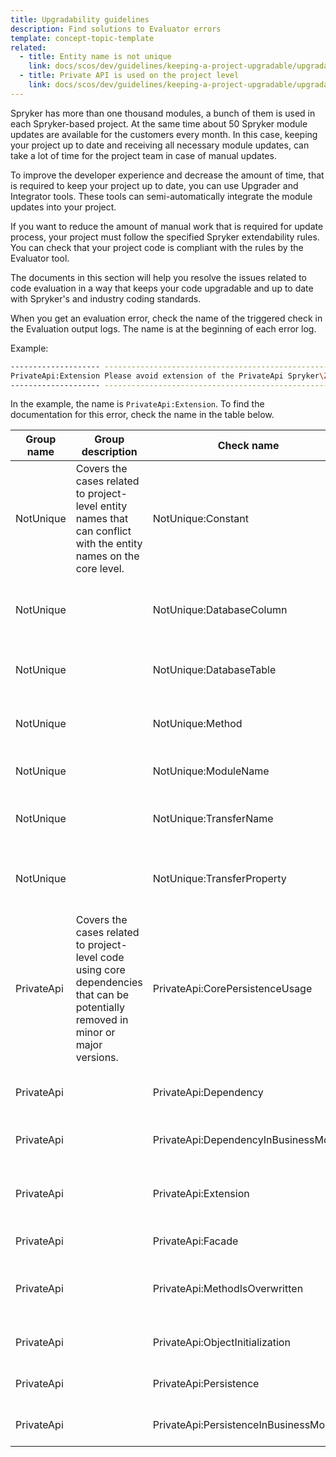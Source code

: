 ```yaml
---
title: Upgradability guidelines
description: Find solutions to Evaluator errors
template: concept-topic-template
related:
  - title: Entity name is not unique
    link: docs/scos/dev/guidelines/keeping-a-project-upgradable/upgradability-guidelines/entity-name-is-not-unique.html
  - title: Private API is used on the project level
    link: docs/scos/dev/guidelines/keeping-a-project-upgradable/upgradability-guidelines/private-api-is-used-on-the-project-level.html
---
```


Spryker has more than one thousand modules, a bunch of them is used in each Spryker-based project. At the same time about 50 Spryker module updates are available for the customers every month. In this case, keeping your project up to date and receiving all necessary module updates, can take a lot of time for the project team in case of manual updates.

To improve the developer experience and decrease the amount of time, that is required to keep your project up to date, you can use Upgrader and Integrator tools. These tools can semi-automatically integrate the module updates into your project.

If you want to reduce the amount of manual work that is required for update process, your project must follow the specified Spryker extendability rules. You can check that your project code is compliant with the rules by the Evaluator tool.

The documents in this section will help you resolve the issues related to code evaluation in a way that keeps your code upgradable and up to date with Spryker's and industry coding standards.

When you get an evaluation error, check the name of the triggered check in the Evaluation output logs. The name is at the beginning of each error log.

Example:
```bash
-------------------- ----------------------------------------------------------------------------------------------------
PrivateApi:Extension Please avoid extension of the PrivateApi Spryker\Zed\CustomerAccessGui\Communication\Form\CustomerAccessForm in Pyz\Zed\CustomerAccessGui\Communication\Form\CustomerAccessForm
-------------------- ----------------------------------------------------------------------------------------------------
```

In the example, the name is `PrivateApi:Extension`. To find the documentation for this error, check the name in the table below.

<div class="width-100">


| Group name | Group description                                                                                                                   | Check name                             | Error message template                                                                                                                                             | Documentation                                                                                                                                                                                             |
|------------|-------------------------------------------------------------------------------------------------------------------------------------|----------------------------------------|--------------------------------------------------------------------------------------------------------------------------------------------------------------------|-----------------------------------------------------------------------------------------------------------------------------------------------------------------------------------------------------------|
| NotUnique  | Covers the cases related to project-level entity names that can conflict with the entity names on the core level.                   | NotUnique:Constant                     | **{class_name}::{constant_name}** name has to have project namespace, like **PYZ_{constant_name}**.                                                                | [Constant name is not unique](/docs/scos/dev/guidelines/keeping-a-project-upgradable/upgradability-guidelines/entity-name-is-not-unique.html#constant-name-is-not-unique)                                 |
| NotUnique  |                                                                                                                                     | NotUnique:DatabaseColumn               | Database column **{table_column_name}** has to have project prefix Pyz in **{absolute_schema_path}**, like **pyz_{table_column_name}**                             | [Name of database table column is not unique](/docs/scos/dev/guidelines/keeping-a-project-upgradable/upgradability-guidelines/entity-name-is-not-unique.html#name-of-database-table-column-is-not-unique) |
| NotUnique  |                                                                                                                                     | NotUnique:DatabaseTable                | Database table **{table_name}** has to have project prefix Pyz in **{absolute_schema_path}**, like **pyz_{table_name}**                                            | [Database table name is not unique](/docs/scos/dev/guidelines/keeping-a-project-upgradable/upgradability-guidelines/entity-name-is-not-unique.html#database-table-name-is-not-unique)                     |
| NotUnique  |                                                                                                                                     | NotUnique:Method                       | Method name **{class}::{method_name}** should contains project prefix, like **{method_name_with_prefix}**                                                          | [Method name is not unique](/docs/scos/dev/guidelines/keeping-a-project-upgradable/upgradability-guidelines/entity-name-is-not-unique.html#method-name-is-not-unique)                                     |
| NotUnique  |                                                                                                                                     | NotUnique:ModuleName                   | Module **{module_name}** has to have project prefix, like **Pyz{module_name}**.                                                                                    | [Module name is not unique](/docs/scos/dev/guidelines/keeping-a-project-upgradable/upgradability-guidelines/entity-name-is-not-unique.html#module-name-is-not-unique)                                     |
| NotUnique  |                                                                                                                                     | NotUnique:TransferName                 | Transfer object name `{transfer_name}` has to have project prefix Pyz in **{absolute_transfer_path}**, like **Pyz{transfer_name}**                                 | [Transfer name is not unique](/docs/scos/dev/guidelines/keeping-a-project-upgradable/upgradability-guidelines/entity-name-is-not-unique.html#transfer-name-is-not-unique)                                 |
| NotUnique  |                                                                                                                                     | NotUnique:TransferProperty             | Transfer property `{transfer_property_name}` for `{transfer}` has to have project prefix Pyz in **{absolute_transfer_path}**, like **pyz{transfer_property_name}** | [Transfer property name is not unique](/docs/scos/dev/guidelines/keeping-a-project-upgradable/upgradability-guidelines/entity-name-is-not-unique.html#transfer-property-name-is-not-unique)               |
| PrivateApi | Covers the cases related to project-level code using core dependencies that can be potentially removed in minor or major versions.  | PrivateApi:CorePersistenceUsage        | Please avoid usage of PrivateApi method **{class_namespace}::{method_name}()**                                                                                     | [Private API is extended](/docs/scos/dev/guidelines/keeping-a-project-upgradable/upgradability-guidelines/private-api-is-used-on-the-project-level.html)                                                  |
| PrivateApi |                                                                                                                                     | PrivateApi:Dependency                  | Please avoid usage of **{dependency_provider_class_name}::{dependency_name_constant}** in **{class_name}**                                                         | [Private API is extended](/docs/scos/dev/guidelines/keeping-a-project-upgradable/upgradability-guidelines/private-api-is-used-on-the-project-level.html)                                                  |
| PrivateApi |                                                                                                                                     | PrivateApi:DependencyInBusinessModel   | Please avoid usage of **{class_namespace}** in **{class_namespace}**                                                                                               | [Private API is extended](/docs/scos/dev/guidelines/keeping-a-project-upgradable/upgradability-guidelines/private-api-is-used-on-the-project-level.html)                                                  |
| PrivateApi |                                                                                                                                     | PrivateApi:Extension                   | Please avoid extension of the PrivateApi **{class_name}** in **{class_name}**                                                                                      | [Private API method is overridden on the project level](/docs/scos/dev/guidelines/keeping-a-project-upgradable/upgradability-guidelines/private-api-is-used-on-the-project-level.html)                    |
| PrivateApi |                                                                                                                                     | PrivateApi:Facade                      | Please avoid usage of **{method_name}**(...) in **{class_name}**                                                                                                   | [Private API is extended](/docs/scos/dev/guidelines/keeping-a-project-upgradable/upgradability-guidelines/private-api-is-used-on-the-project-level.html)                                                  |
| PrivateApi |                                                                                                                                     | PrivateApi:MethodIsOverwritten         | Please avoid usage of core method **{class_namespace}::{method_name}** in the class **{class_namespace}**                                                          | [Private API method is overridden on the project level](/docs/scos/dev/guidelines/keeping-a-project-upgradable/upgradability-guidelines/private-api-is-used-on-the-project-level.html)                    |
| PrivateApi |                                                                                                                                     | PrivateApi:ObjectInitialization        | Please avoid usage of **{class_namespace}** in **{class_namespace}**                                                                                               | [Private API is extended](/docs/scos/dev/guidelines/keeping-a-project-upgradable/upgradability-guidelines/private-api-is-used-on-the-project-level.html)                                                  |
| PrivateApi |                                                                                                                                     | PrivateApi:Persistence                 | Please avoid usage of $this->**{method_name}**(...) in **{class_name}**                                                                                            | [Private API is used on the project level](/docs/scos/dev/guidelines/keeping-a-project-upgradable/upgradability-guidelines/private-api-is-used-on-the-project-level.html#privateapi:persistence)          |
| PrivateApi |                                                                                                                                     | PrivateApi:PersistenceInBusinessModel  | Please avoid usage of PrivateApi **{object_name}**->**{method_name}(...)** in **{class_name}**                                                                     | [Private API is extended](/docs/scos/dev/guidelines/keeping-a-project-upgradable/upgradability-guidelines/private-api-is-used-on-the-project-level.html)                                                  |

</div>
